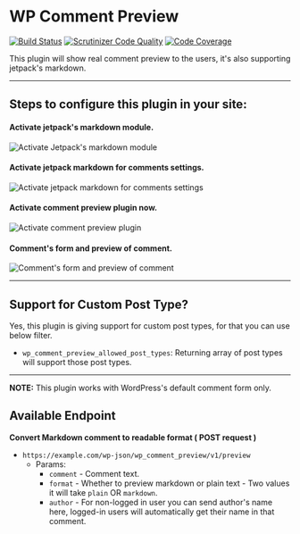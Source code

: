 # WP Comment Preview

[![Build Status](https://app.travis-ci.com/vishalkakadiya/comment-preview.svg?branch=main)](https://app.travis-ci.com/vishalkakadiya/comment-preview)
[![Scrutinizer Code Quality](https://scrutinizer-ci.com/g/vishalkakadiya/comment-preview/badges/quality-score.png?b=main)](https://scrutinizer-ci.com/g/vishalkakadiya/comment-preview/?branch=main)
[![Code Coverage](https://scrutinizer-ci.com/g/vishalkakadiya/comment-preview/badges/coverage.png?b=main)](https://scrutinizer-ci.com/g/vishalkakadiya/comment-preview/?branch=main)

This plugin will show real comment preview to the users, it's also supporting jetpack's markdown.

-------------------

## Steps to configure this plugin in your site:

#### Activate jetpack's markdown module.

![Activate Jetpack's markdown module](https://user-images.githubusercontent.com/9035925/135707056-5ebb79ff-5685-413c-97a6-5ba6723504c3.png)

#### Activate jetpack markdown for comments settings.

![Activate jetpack markdown for comments settings](https://user-images.githubusercontent.com/9035925/135707070-3f94d8fd-f844-4edd-82f5-bcf7bee6422e.png)

#### Activate comment preview plugin now.

![Activate comment preview plugin](https://user-images.githubusercontent.com/9035925/135707095-8c25ecde-bad2-413e-8ee1-2e90ebc3fb45.png)

#### Comment's form and preview of comment.

![Comment's form and preview of comment](https://user-images.githubusercontent.com/9035925/135707115-4135a227-c256-433d-94d0-4ee621494557.png)

-------------------

## Support for Custom Post Type?

Yes, this plugin is giving support for custom post types, for that you can use below filter.
- `wp_comment_preview_allowed_post_types`: Returning array of post types will support those post types.

-------------------

**NOTE:** This plugin works with WordPress's default comment form only.

## Available Endpoint

**Convert Markdown comment to readable format ( POST request )**
- `https://example.com/wp-json/wp_comment_preview/v1/preview`
  - Params:
    - `comment` - Comment text.
    - `format` - Whether to preview markdown or plain text - Two values it will take `plain` OR `markdown`.
    - `author` - For non-logged in user you can send author's name here, logged-in users will automatically get their name in that comment. 
